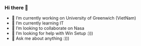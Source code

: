 ### Hi there 👋

<!--**CuongNguyen2000/CuongNguyen2000** is a ✨ _special_ ✨ repository because its `README.md` (this file) appears on your GitHub profile.-->

<!--Here are some ideas to get you started: -->

- 🔭 I’m currently working on University of Greenwich (VietNam)
- 🌱 I’m currently learning IT
- 👯 I’m looking to collaborate on Nasa
- 🤔 I’m looking for help with Win Setup :)))
- 💬 Ask me about anything :)))
<!-- 📫 How to reach me: ...
- 😄 Pronouns: ...
<!-- - ⚡ Fun fact: ... -->
